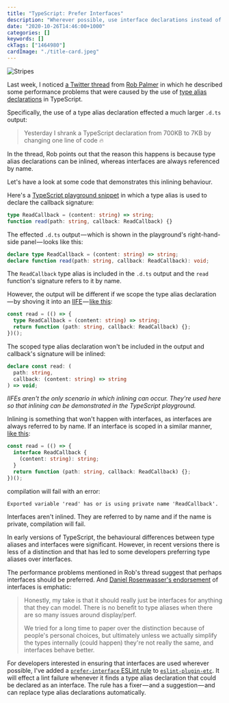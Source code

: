 ```yaml
---
title: "TypeScript: Prefer Interfaces"
description: "Wherever possible, use interface declarations instead of type aliases"
date: "2020-10-26T14:46:00+1000"
categories: []
keywords: []
ckTags: ["1464980"]
cardImage: "./title-card.jpeg"
---
```


![Stripes](title.jpeg "Photo by Markus Spiske on Unsplash")

Last week, I noticed [a Twitter thread](https://twitter.com/robpalmer2/status/1319188885197422594) from [Rob Palmer](https://twitter.com/robpalmer2) in which he described some performance problems that were caused by the use of [type alias declarations](https://www.typescriptlang.org/docs/handbook/advanced-types.html#interfaces-vs-type-aliases) in TypeScript.

Specifically, the use of a type alias declaration effected a much larger `.d.ts` output:

> Yesterday I shrank a TypeScript declaration from 700KB to 7KB by changing one line of code 🔥

In the thread, Rob points out that the reason this happens is because type alias declarations can be inlined, whereas interfaces are always referenced by name.

Let's have a look at some code that demonstrates this inlining behaviour.

Here's a [TypeScript playground snippet](https://www.typescriptlang.org/play?#code/C4TwDgpgBAShCGATAwvANmgRvAxgaygF4oAKHAewDtgJqAuKAZ2ACcBLSgcwEoiA+Jqw6cA3ACgAZgFdKOYGypQWCRCTDxgACwbN2XADRQc6LLjwM4SVBmz5eAbwC+QA) in which a type alias is used to declare the callback signature:

```ts
type ReadCallback = (content: string) => string;
function read(path: string, callback: ReadCallback) {}
```

The effected `.d.ts` output — which is shown in the playground's right-hand-side panel — looks like this:

```ts
declare type ReadCallback = (content: string) => string;
declare function read(path: string, callback: ReadCallback): void;
```

The `ReadCallback` type alias is included in the `.d.ts` output and the `read` function's signature refers to it by name.

However, the output will be different if we scope the type alias declaration — by shoving it into an [IIFE](https://developer.mozilla.org/en-US/docs/Glossary/IIFE) — [like this](https://www.typescriptlang.org/play?#code/MYewdgzgLgBATgUwIYBMYF4YAosEoMB8MA3gFAwxQCeADgjAErIoDCSANuwEZLADWGbKDBQEIgFwxocAJZgA5vnRFpc+QG5y8BFACucMDABmusMCgzwWGkigALSaoUAaGMA7defSU1RtOPPz4xAC+pCG4eOpAA):

```ts
const read = (() => {
  type ReadCallback = (content: string) => string;
  return function (path: string, callback: ReadCallback) {};
})();
```

The scoped type alias declaration won't be included in the output and callback's signature will be inlined:

```ts
declare const read: (
  path: string,
  callback: (content: string) => string
) => void;
```

_IIFEs aren't the only scenario in which inlining can occur. They're used here so that inlining can be demonstrated in the TypeScript playground._

Inlining is something that won't happen with interfaces, as interfaces are always referred to by name. If an interface is scoped in a similar manner, [like this](https://www.typescriptlang.org/play?#code/MYewdgzgLgBATgUwIYBMYF4YAosEoMB8MA3gFAwwCWYUCcAZksAjAErIoDCSANjwEZMA1iWygaCGgC4Y0ONQDmuGXMUBuGAF815eAigBXOGBj0DYYFErhsAByRQAFiqjywCgDQxgvAcJnsqNx8gsBC+MTapJq4eGpAA):

```ts
const read = (() => {
  interface ReadCallback {
    (content: string): string;
  }
  return function (path: string, callback: ReadCallback) {};
})();
```

compilation will fail with an error:

```text
Exported variable 'read' has or is using private name 'ReadCallback'.
```

Interfaces aren't inlined. They are referred to by name and if the name is private, compilation will fail.

In early versions of TypeScript, the behavioural differences between type aliases and interfaces were significant. However, in recent versions there is less of a distinction and that has led to some developers preferring type aliases over interfaces.

The performance problems mentioned in Rob's thread suggest that perhaps interfaces should be preferred. And [Daniel Rosenwasser's endorsement](https://twitter.com/drosenwasser/status/1319205169918144513) of interfaces is emphatic:

> Honestly, my take is that it should really just be interfaces for anything that they can model. There is no benefit to type aliases when there are so many issues around display/perf.
>
> We tried for a long time to paper over the distinction because of people's personal choices, but ultimately unless we actually simplify the types internally (could happen) they're not really the same, and interfaces behave better.

For developers interested in ensuring that interfaces are used wherever possible, I've added a [`prefer-interface` ESLint rule](https://github.com/cartant/eslint-plugin-etc/blob/5c2646a397dc2e174b23587af4daa9f1f9047d5f/docs/rules/prefer-interface.md) to [`eslint-plugin-etc`](https://github.com/cartant/eslint-plugin-etc). It will effect a lint failure whenever it finds a type alias declaration that could be declared as an interface. The rule has a fixer — and a suggestion — and can replace type alias declarations automatically.
